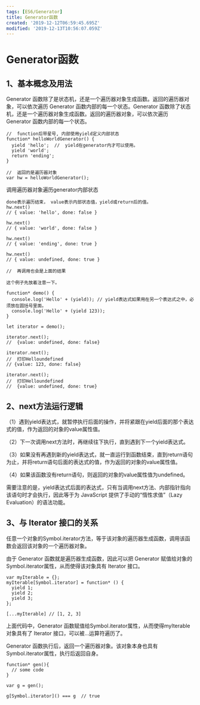 ```yaml
---
tags: [ES6/Generator]
title: Generator函数
created: '2019-12-12T06:59:45.695Z'
modified: '2019-12-13T10:56:07.059Z'
---
```


# Generator函数

##  1、基本概念及用法

Generator 函数除了是状态机，还是一个遍历器对象生成函数。返回的遍历器对象，可以依次遍历 Generator 函数内部的每一个状态。Generator 函数除了状态机，还是一个遍历器对象生成函数。返回的遍历器对象，可以依次遍历 Generator 函数内部的每一个状态。

```
//  function后带星号, 内部使用yield定义内部状态
function* helloWorldGenerator() {
  yield 'hello';  //  yield在generator内才可以使用。
  yield 'world';
  return 'ending';
}

//  返回的是遍历器对象
var hw = helloWorldGenerator();
```

调用遍历器对象遍历generator内部状态
```
done表示遍历结束， value表示内部状态值，yield或return后的值。
hw.next()
// { value: 'hello', done: false }

hw.next()
// { value: 'world', done: false }

hw.next()
// { value: 'ending', done: true }

hw.next()
// { value: undefined, done: true }

//  再调用也会是上面的结果

```

```
这个例子先放着注意一下。

function* demo() {
  console.log('Hello' + (yield)); // yield表达式如果用在另一个表达式之中，必须放在圆括号里面。
  console.log('Hello' + (yield 123)); 
}

let iterator = demo();

iterator.next();
//  {value: undefined, done: false}

iterator.next();
//  打印Helloundefined
// {value: 123, done: false}

iterator.next();
//  打印Helloundefined
//  {value: undefined, done: true}

```

##  2、next方法运行逻辑
（1）遇到yield表达式，就暂停执行后面的操作，并将紧跟在yield后面的那个表达式的值，作为返回的对象的value属性值。

（2）下一次调用next方法时，再继续往下执行，直到遇到下一个yield表达式。

（3）如果没有再遇到新的yield表达式，就一直运行到函数结束，直到return语句为止，并将return语句后面的表达式的值，作为返回的对象的value属性值。

（4）如果该函数没有return语句，则返回的对象的value属性值为undefined。

需要注意的是，yield表达式后面的表达式，只有当调用next方法、内部指针指向该语句时才会执行，因此等于为 JavaScript 提供了手动的“惰性求值”（Lazy Evaluation）的语法功能。

##  3、与 Iterator 接口的关系
任意一个对象的Symbol.iterator方法，等于该对象的遍历器生成函数，调用该函数会返回该对象的一个遍历器对象。

由于 Generator 函数就是遍历器生成函数，因此可以把 Generator 赋值给对象的Symbol.iterator属性，从而使得该对象具有 Iterator 接口。

```
var myIterable = {};
myIterable[Symbol.iterator] = function* () {
  yield 1;
  yield 2;
  yield 3;
};

[...myIterable] // [1, 2, 3]
```

上面代码中，Generator 函数赋值给Symbol.iterator属性，从而使得myIterable对象具有了 Iterator 接口，可以被...运算符遍历了。

Generator 函数执行后，返回一个遍历器对象。该对象本身也具有Symbol.iterator属性，执行后返回自身。

```
function* gen(){
  // some code
}

var g = gen();

g[Symbol.iterator]() === g  // true
```


